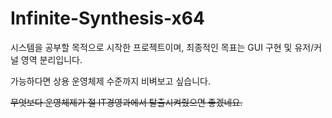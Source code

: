 
# Infinite-Synthesis-x64

시스템을 공부할 목적으로 시작한 프로젝트이며,
최종적인 목표는 GUI 구현 및 유저/커널 영역 분리입니다.

가능하다면 상용 운영체제 수준까지 비벼보고 싶습니다.

~~무엇보다 운영체제가 절 IT경영과에서 탈출시켜줬으면 좋겠네요.~~




